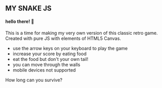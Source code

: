 ## MY SNAKE JS

#### hello there! 👋

This is a time for making my very own version of this classic retro game.
Created with pure JS with elements of HTML5 Canvas.

* use the arrow keys on your keyboard to play the game
* increase your score by eating food 
* eat the food but don't your own tail!
* you can move through the walls
* mobile devices not supported

How long can you survive?


